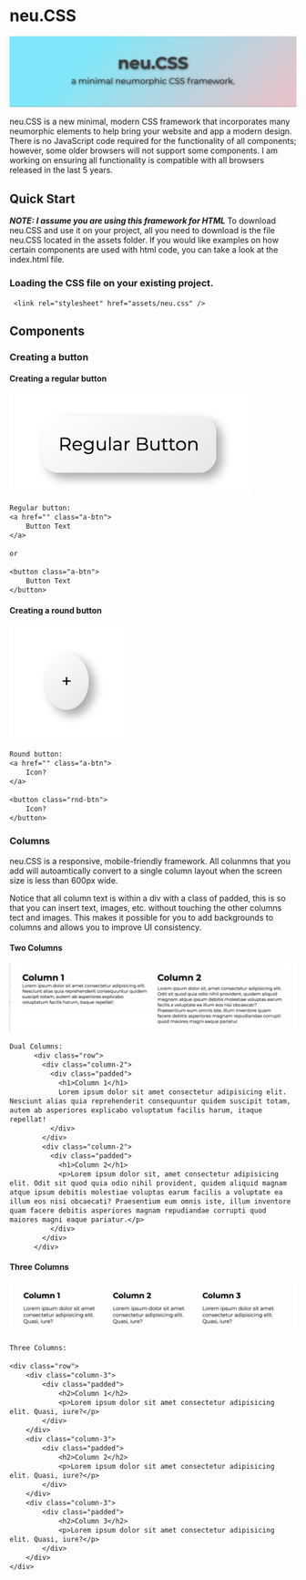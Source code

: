 # neu.CSS

![Banner](assets/readmeImages/banner.png)

neu.CSS is a new minimal, modern CSS framework that incorporates many neumorphic elements to help bring your website and app a modern design. There is no JavaScript code required for the functionality of all components; however, some older browsers will not support some components. I am working on ensuring all functionality is compatible with all browsers released in the last 5 years.

## Quick Start

**_NOTE: I assume you are using this framework for HTML_**
To download neu.CSS and use it on your project, all you need to download is the file neu.CSS located in the assets folder. If you would like examples on how certain components are used with html code, you can take a look at the index.html file.

### Loading the CSS file on your existing project.

```
 <link rel="stylesheet" href="assets/neu.css" />
```

## Components

### Creating a button

#### Creating a regular button

![Example of button](assets/readmeImages/buttonReg.png)

```
Regular button:
<a href="" class="a-btn">
    Button Text
</a>

or

<button class="a-btn">
    Button Text
</button>
```

#### Creating a round button

![Example of round button](assets/readmeImages/buttonRnd.png)

```
Round button:
<a href="" class="a-btn">
    Icon?
</a>

<button class="rnd-btn">
    Icon?
</button>

```

### Columns

neu.CSS is a responsive, mobile-friendly framework. All colunmns that you add will autoamtically convert to a single column layout when the screen size is less than 600px wide.

Notice that all column text is within a div with a class of padded, this is so that you can insert text, images, etc. without touching the other columns tect and images. This makes it possible for you to add backgrounds to columns and allows you to improve UI consistency.

#### Two Columns

![Example of two columns](assets/readmeImages/twoCols.png)

```
Dual Columns:
      <div class="row">
        <div class="column-2">
          <div class="padded">
            <h1>Column 1</h1>
            Lorem ipsum dolor sit amet consectetur adipisicing elit. Nesciunt alias quia reprehenderit consequuntur quidem suscipit totam, autem ab asperiores explicabo voluptatum facilis harum, itaque repellat!
          </div>
        </div>
        <div class="column-2">
          <div class="padded">
            <h1>Column 2</h1>
            <p>Lorem ipsum dolor sit, amet consectetur adipisicing elit. Odit sit quod quia odio nihil provident, quidem aliquid magnam atque ipsum debitis molestiae voluptas earum facilis a voluptate ea illum eos nisi obcaecati? Praesentium eum omnis iste, illum inventore quam facere debitis asperiores magnam repudiandae corrupti quod maiores magni eaque pariatur.</p>
          </div>
        </div>
      </div>
```

#### Three Columns

![Example of two columns](assets/readmeImages/threeCols.png)

```
Three Columns:

<div class="row">
    <div class="column-3">
        <div class="padded">
            <h2>Column 1</h2>
            <p>Lorem ipsum dolor sit amet consectetur adipisicing elit. Quasi, iure?</p>
        </div>
    </div>
    <div class="column-3">
        <div class="padded">
            <h2>Column 2</h2>
            <p>Lorem ipsum dolor sit amet consectetur adipisicing elit. Quasi, iure?</p>
        </div>
    </div>
    <div class="column-3">
        <div class="padded">
            <h2>Column 3</h2>
            <p>Lorem ipsum dolor sit amet consectetur adipisicing elit. Quasi, iure?</p>
        </div>
    </div>
</div>
```
